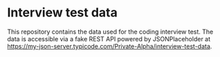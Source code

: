 # Interview test data
This repository contains the data used for the coding interview test. The data is accessible via a fake REST API powered by JSONPlaceholder at https://my-json-server.typicode.com/Private-Alpha/interview-test-data.
